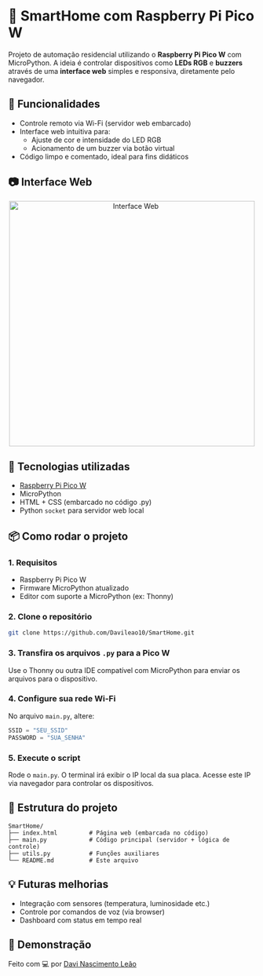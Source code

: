 # 🔌 SmartHome com Raspberry Pi Pico W

Projeto de automação residencial utilizando o **Raspberry Pi Pico W** com MicroPython. A ideia é controlar dispositivos como **LEDs RGB** e **buzzers** através de uma **interface web** simples e responsiva, diretamente pelo navegador.

## 🚀 Funcionalidades

- Controle remoto via Wi-Fi (servidor web embarcado)
- Interface web intuitiva para:
  - Ajuste de cor e intensidade do LED RGB
  - Acionamento de um buzzer via botão virtual
- Código limpo e comentado, ideal para fins didáticos

## 📷 Interface Web

<div align="center">
  <img src="screenshot.png" alt="Interface Web" width="500"/>
</div>

## 🧰 Tecnologias utilizadas

- [Raspberry Pi Pico W](https://www.raspberrypi.com/products/raspberry-pi-pico-w/)
- MicroPython
- HTML + CSS (embarcado no código .py)
- Python `socket` para servidor web local

## 📦 Como rodar o projeto

### 1. Requisitos

- Raspberry Pi Pico W
- Firmware MicroPython atualizado
- Editor com suporte a MicroPython (ex: Thonny)

### 2. Clone o repositório

```bash
git clone https://github.com/Davileao10/SmartHome.git
````

### 3. Transfira os arquivos `.py` para a Pico W

Use o Thonny ou outra IDE compatível com MicroPython para enviar os arquivos para o dispositivo.

### 4. Configure sua rede Wi-Fi

No arquivo `main.py`, altere:

```python
SSID = "SEU_SSID"
PASSWORD = "SUA_SENHA"
```

### 5. Execute o script

Rode o `main.py`. O terminal irá exibir o IP local da sua placa. Acesse este IP via navegador para controlar os dispositivos.

## 📁 Estrutura do projeto

```
SmartHome/
├── index.html         # Página web (embarcada no código)
├── main.py            # Código principal (servidor + lógica de controle)
├── utils.py           # Funções auxiliares
└── README.md          # Este arquivo
```

## 💡 Futuras melhorias

* Integração com sensores (temperatura, luminosidade etc.)
* Controle por comandos de voz (via browser)
* Dashboard com status em tempo real

## 📸 Demonstração

<!-- Se tiver vídeo no YouTube ou GIF, coloque aqui -->

Feito com 💻 por [Davi Nascimento Leão](https://github.com/Davileao10)

